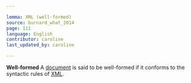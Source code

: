 ```yaml
---

lemma: XML (well-formed)
source: burnard_what_2014
page: 111
language: English
contributor: caroline
last_updated_by: caroline

---
```


**Well-formed**
A [document](document.html) is said to be well-formed if it conforms to the syntactic rules of [XML](XML.html).
